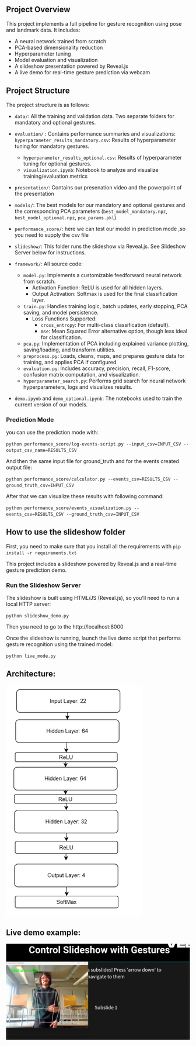 
## Project Overview

This project implements a full pipeline for gesture recognition using pose and landmark data. It includes:

- A neural network trained from scratch
- PCA-based dimensionality reduction
- Hyperparameter tuning
- Model evaluation and visualization
- A slideshow presentation powered by Reveal.js
- A live demo for real-time gesture prediction via webcam



## Project Structure

The project structure is as follows:

- `data/`: All the training and validation data. Two separate folders for mandatory and optional gestures.

- `evaluation/` : Contains performance summaries and visualizations:
  `hyperparameter_results_mandatory.csv`: Results of hyperparameter tuning for mandatory gestures.
  - `hyperparameter_results_optional.csv`: Results of hyperparameter tuning for optional gestures.
  - `visualization.ipynb`: Notebook to analyze and visualize training/evaluation metrics 


- `presentation/`: Contains our presenation video and the powerpoint of the presentation

- `models/`: The best models for our mandatory and optional gestures and the corresponding PCA parameters (`best_model_mandatory.npz`, `best_model_optional.npz`, `pca_params.pkl`).

- `performance_score/`: here we can test our model in prediction mode ,so you need to supply the csv file

- `slideshow/`: This folder runs the slideshow via Reveal.js. See Slideshow Server below for instructions.

- `framework/`: All source code:
  - `model.py`: Implements a customizable feedforward neural network from scratch.
    - Activation Function: ReLU is used for all hidden layers.
    - Output Activation: Softmax is used for the final classification layer.
  - `train.py`: Handles training logic, batch updates, early stopping, PCA saving, and model persistence.
    - Loss Functions Supported:
      - `cross_entropy`: For multi-class classification (default).
      - `mse`: Mean Squared Error alternative option, though less ideal for classification.
  - `pca.py`: Implementation of PCA including explained variance plotting, saving/loading, and transform utilities.
  - `preprocess.py`: Loads, cleans, maps, and prepares gesture data for training, and applies PCA if configured.
  - `evaluation.py`: Includes accuracy, precision, recall, F1-score, confusion matrix computation, and visualization.
  - `hyperparameter_search.py`: Performs grid search for neural network hyperparameters, logs and visualizes results.

- `demo.ipynb` and `demo_optional.ipynb`: The notebooks used to train the current version of our models. 

### Prediction Mode
you can use the prediction mode with:

 `python performance_score/log-events-script.py --input_csv=INPUT_CSV --output_csv_name=RESULTS_CSV`     
 
 And then the same input file for ground_truth and for the events created output file:

`python performance_score/calculator.py --events_csv=RESULTS_CSV --ground_truth_csv=INPUT_CSV`

After that we can visualize these results with following command:

`python performance_score/events_visualization.py --events_csv=RESULTS_CSV --ground_truth_csv=INPUT_CSV`

## How to use the slideshow folder
First, you need to make sure that you install all the requirements with `pip install -r requirements.txt`


This project includes a slideshow powered by Reveal.js and a real-time gesture prediction demo.


### Run the Slideshow Server

The slideshow is built using HTML/JS (Reveal.js), so you'll need to run a local HTTP server:

`python slideshow_demo.py`

Then you need to go to the http://localhost:8000

Once the slideshow is running, launch the live demo script that performs gesture recognition using the trained model:

`python live_mode.py`

## Architecture:
![Architecture:](images/diagram.png)
## Live demo example:
![Live:](images/gesture.png)








